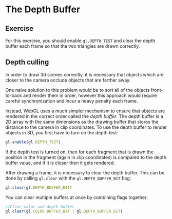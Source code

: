 # The Depth Buffer

## Exercise

For this exercise, you should enable `gl.DEPTH_TEST` and clear the depth buffer each frame so that the two triangles are drawn correctly.

## Depth culling

In order to draw 3d scenes correctly, it is necessary that objects which are closer to the camera occlude objects that are farther away.

One naive solution to this problem would be to sort all of the objects front-to-back and render them in order, however this approach would require careful synchronization and incur a heavy penalty each frame.

Instead, WebGL uses a much simpler mechanism to ensure that objects are rendered in the correct order called the *depth buffer*. The depth buffer is a 2D array with the same dimensions as the drawing buffer that stores the distance to the camera in clip coordinates. To use the depth buffer to render objects in 3D, you first have to turn on the depth test:

```javascript
gl.enable(gl.DEPTH_TEST)
```

If the depth test is turned on, then for each fragment that is drawn the position in the fragment (again in clip coordinates) is compared to the depth buffer value, and if it is closer then it gets rendered.

After drawing a frame, it is necessary to clear the depth buffer. This can be done by calling `gl.clear` with the `gl.DEPTH_BUFFER_BIT` flag:

```javascript
gl.clear(gl.DEPTH_BUFFER_BIT)
```

You can clear multiple buffers at once by combining flags together:

```javascript
//Clear color and depth buffer
gl.clear(gl.COLOR_BUFFER_BIT | gl.DEPTH_BUFFER_BIT)
```